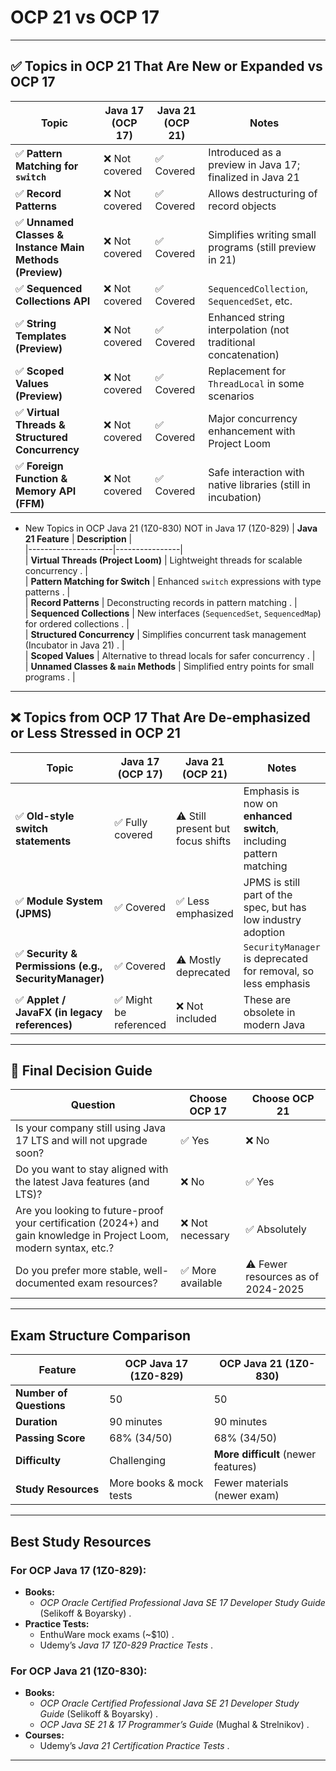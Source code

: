# OCP 21 vs OCP 17

--- 

## ✅ Topics in OCP 21 That Are New or Expanded vs OCP 17

| Topic                                                   | Java 17 (OCP 17) | Java 21 (OCP 21) | Notes                                                         |
| ------------------------------------------------------- | ---------------- | ---------------- | ------------------------------------------------------------- |
| ✅ **Pattern Matching for `switch`**                     | ❌ Not covered    | ✅ Covered        | Introduced as a preview in Java 17; finalized in Java 21      |
| ✅ **Record Patterns**                                   | ❌ Not covered    | ✅ Covered        | Allows destructuring of record objects                        |
| ✅ **Unnamed Classes & Instance Main Methods (Preview)** | ❌ Not covered    | ✅ Covered        | Simplifies writing small programs (still preview in 21)       |
| ✅ **Sequenced Collections API**                         | ❌ Not covered    | ✅ Covered        | `SequencedCollection`, `SequencedSet`, etc.                   |
| ✅ **String Templates (Preview)**                        | ❌ Not covered    | ✅ Covered        | Enhanced string interpolation (not traditional concatenation) |
| ✅ **Scoped Values (Preview)**                           | ❌ Not covered    | ✅ Covered        | Replacement for `ThreadLocal` in some scenarios               |
| ✅ **Virtual Threads & Structured Concurrency**          | ❌ Not covered    | ✅ Covered        | Major concurrency enhancement with Project Loom               |
| ✅ **Foreign Function & Memory API (FFM)**               | ❌ Not covered    | ✅ Covered        | Safe interaction with native libraries (still in incubation)  |
 
-  New Topics in OCP Java 21 (1Z0-830) NOT in Java 17 (1Z0-829) 
| **Java 21 Feature** | **Description** |  
|---------------------|----------------|  
| **Virtual Threads (Project Loom)** | Lightweight threads for scalable concurrency . |  
| **Pattern Matching for Switch** | Enhanced `switch` expressions with type patterns . |  
| **Record Patterns** | Deconstructing records in pattern matching . |  
| **Sequenced Collections** | New interfaces (`SequencedSet`, `SequencedMap`) for ordered collections . |  
| **Structured Concurrency** | Simplifies concurrent task management (Incubator in Java 21) . |  
| **Scoped Values** | Alternative to thread locals for safer concurrency . |  
| **Unnamed Classes & `main` Methods** | Simplified entry points for small programs . |  

--- 
 
## ❌ Topics from OCP 17 That Are De-emphasized or Less Stressed in OCP 21

| Topic                                                | Java 17 (OCP 17)      | Java 21 (OCP 21)                  | Notes                                                              |
| ---------------------------------------------------- | --------------------- | --------------------------------- | ------------------------------------------------------------------ |
| ✅ **Old-style switch statements**                    | ✅ Fully covered       | ⚠️ Still present but focus shifts | Emphasis is now on **enhanced switch**, including pattern matching |
| ✅ **Module System (JPMS)**                           | ✅ Covered             | ✅ Less emphasized                 | JPMS is still part of the spec, but has low industry adoption      |
| ✅ **Security & Permissions (e.g., SecurityManager)** | ✅ Covered             | ⚠️ Mostly deprecated              | `SecurityManager` is deprecated for removal, so less emphasis      |
| ✅ **Applet / JavaFX (in legacy references)**         | ✅ Might be referenced | ❌ Not included                    | These are obsolete in modern Java                                  |
 
---  
 
## 📘 Final Decision Guide

| Question                                                                                                            | Choose OCP 17    | Choose OCP 21                      |
| ------------------------------------------------------------------------------------------------------------------- | ---------------- | ---------------------------------- |
| Is your company still using Java 17 LTS and will not upgrade soon?                                                  | ✅ Yes            | ❌ No                               |
| Do you want to stay aligned with the latest Java features (and LTS)?                                                | ❌ No             | ✅ Yes                              |
| Are you looking to future-proof your certification (2024+) and gain knowledge in Project Loom, modern syntax, etc.? | ❌ Not necessary  | ✅ Absolutely                       |
| Do you prefer more stable, well-documented exam resources?                                                          | ✅ More available | ⚠️ Fewer resources as of 2024-2025 |


---  

## **Exam Structure Comparison**  
| **Feature** | **OCP Java 17 (1Z0-829)** | **OCP Java 21 (1Z0-830)** |  
|------------|--------------------------|--------------------------|  
| **Number of Questions** | 50 | 50 |  
| **Duration** | 90 minutes | 90 minutes |  
| **Passing Score** | 68% (34/50) | 68% (34/50) |  
| **Difficulty** | Challenging | **More difficult** (newer features)  |  
| **Study Resources** | More books & mock tests | Fewer materials (newer exam)  |  

---  

## **Best Study Resources**  

### **For OCP Java 17 (1Z0-829):**  
- **Books:**  
  - *OCP Oracle Certified Professional Java SE 17 Developer Study Guide* (Selikoff & Boyarsky) .  
- **Practice Tests:**  
  - EnthuWare mock exams (~$10) .  
  - Udemy’s *Java 17 1Z0-829 Practice Tests* .  

### **For OCP Java 21 (1Z0-830):**  
- **Books:**  
  - *OCP Oracle Certified Professional Java SE 21 Developer Study Guide* (Selikoff & Boyarsky) .  
  - *OCP Java SE 21 & 17 Programmer’s Guide* (Mughal & Strelnikov) .  
- **Courses:**  
  - Udemy’s *Java 21 Certification Practice Tests* .  

---  
